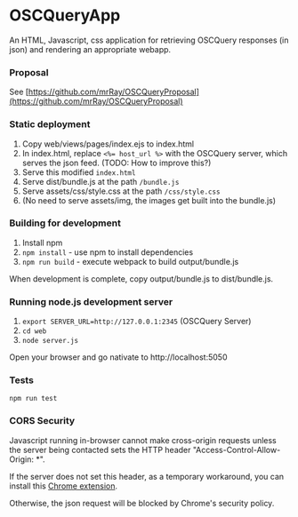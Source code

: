 # OSCQueryApp

An HTML, Javascript, css application for retrieving OSCQuery responses (in json) and rendering an appropriate webapp.

### Proposal

See [https://github.com/mrRay/OSCQueryProposal](https://github.com/mrRay/OSCQueryProposal)

### Static deployment

1. Copy web/views/pages/index.ejs to index.html
2. In index.html, replace `<%= host_url %>` with the OSCQuery server, which serves the json feed. (TODO: How to improve this?)
3. Serve this modified `index.html`
4. Serve dist/bundle.js at the path `/bundle.js`
5. Serve assets/css/style.css at the path `/css/style.css`
6. (No need to serve assets/img, the images get built into the bundle.js)

### Building for development

1. Install npm
2. `npm install` - use npm to install dependencies
3. `npm run build` - execute webpack to build output/bundle.js

When development is complete, copy output/bundle.js to dist/bundle.js.

### Running node.js development server

1. `export SERVER_URL=http://127.0.0.1:2345` (OSCQuery Server)
2. `cd web`
3. `node server.js`

Open your browser and go nativate to http://localhost:5050

### Tests

`npm run test`

### CORS Security

Javascript running in-browser cannot make cross-origin requests unless the server being contacted sets the HTTP header "Access-Control-Allow-Origin: *".

If the server does not set this header, as a temporary workaround, you can install this [Chrome extension](https://chrome.google.com/webstore/detail/nlfbmbojpeacfghkpbjhddihlkkiljbi).

Otherwise, the json request will be blocked by Chrome's security policy.

